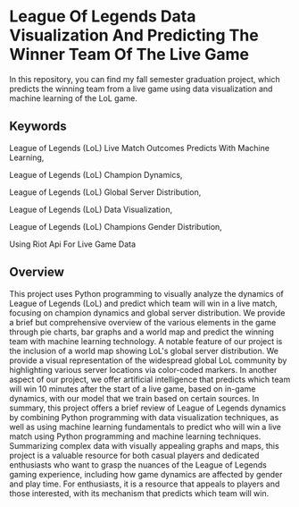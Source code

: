 # League Of Legends Data Visualization And Predicting The Winner Team Of The Live Game
 In this repository, you can find my fall semester graduation project, which predicts the winning team from a live game using data visualization and machine learning of the LoL game.

## Keywords
League of Legends (LoL) Live Match Outcomes Predicts With Machine Learning,

League of Legends (LoL) Champion Dynamics, 

League of Legends (LoL) Global Server Distribution,

League of Legends (LoL) Data Visualization, 

League of Legends (LoL) Champions Gender Distribution, 

Using Riot Api For Live Game Data

## Overview
This project uses Python programming to visually analyze the dynamics of League of Legends (LoL) and predict which team will win in a live match, focusing on champion dynamics and global server distribution. We provide a brief but comprehensive overview of the various elements in the game through pie charts, bar graphs and a world map and predict the winning team with machine learning technology. A notable feature of our project is the inclusion of a world map showing LoL's global server distribution. We provide a visual representation of the widespread global LoL community by highlighting various server locations via color-coded markers. In another aspect of our project, we offer artificial intelligence that predicts which team will win 10 minutes after the start of a live game, based on in-game dynamics, with our model that we train based on certain sources. In summary, this project offers a brief review of League of Legends dynamics by combining Python programming with data visualization techniques, as well as using machine learning fundamentals to predict who will win a live match using Python programming and machine learning techniques. Summarizing complex data with visually appealing graphs and maps, this project is a valuable resource for both casual players and dedicated enthusiasts who want to grasp the nuances of the League of Legends gaming experience, including how game dynamics are affected by gender and play time. For enthusiasts, it is a resource that appeals to players and those interested, with its mechanism that predicts which team will win.
